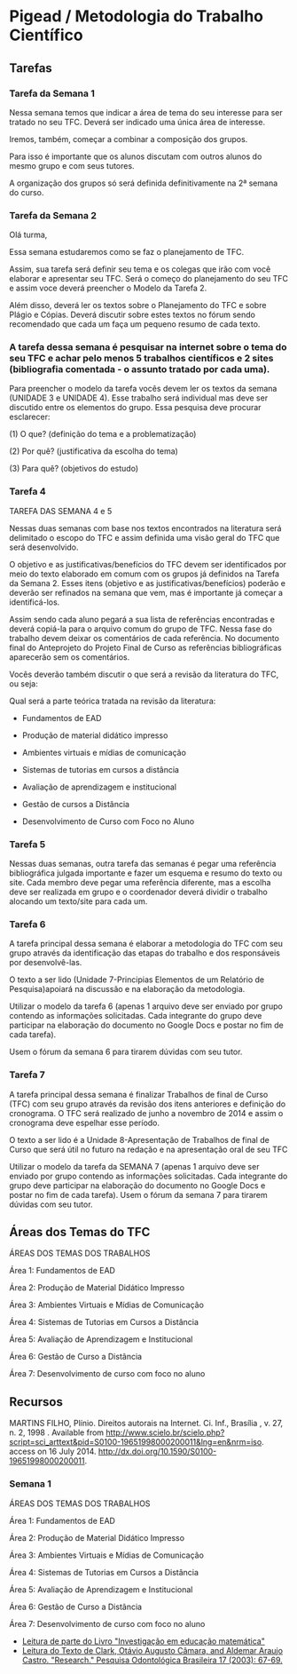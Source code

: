 
# Pigead / Metodologia do Trabalho Científico

## Tarefas

### Tarefa da Semana 1

Nessa semana temos que indicar a área de tema do seu interesse para ser tratado no seu TFC. Deverá ser indicado uma única área de interesse.

Iremos, também, começar a combinar a composição dos grupos.

Para isso é importante que os alunos discutam com outros alunos do mesmo grupo e com seus tutores.

A organização dos grupos só será definida definitivamente na 2ª semana do curso.

### Tarefa da Semana 2

Olá turma,

Essa semana estudaremos como se faz o planejamento de TFC.

Assim, sua tarefa será definir seu tema e os colegas que irão com você elaborar e apresentar seu TFC. Será o começo do planejamento do seu TFC e assim voce deverá preencher o Modelo da Tarefa 2.

Além disso, deverá ler os textos sobre o Planejamento do TFC e sobre Plágio e Cópias. Deverá discutir sobre estes textos no fórum sendo recomendado que cada um faça um pequeno resumo de cada texto.

### A tarefa dessa semana é pesquisar na internet sobre o tema do seu TFC e achar pelo menos 5 trabalhos científicos e 2 sites (bibliografia comentada - o assunto tratado por cada uma).
Para preencher o modelo da tarefa vocês devem ler os textos da semana (UNIDADE 3 e UNIDADE 4).
Esse trabalho será individual mas deve ser discutido entre os elementos do grupo.
Essa pesquisa deve procurar esclarecer:

(1) O que? (definição do tema e a problematização)

(2) Por quê? (justificativa da escolha do tema)

(3) Para quê? (objetivos do estudo)

### Tarefa 4

TAREFA DAS SEMANA 4 e 5

Nessas duas semanas com base nos textos encontrados na literatura será delimitado o escopo do TFC e assim definida uma visão geral do TFC que será desenvolvido.

O objetivo e as justificativas/benefícios do TFC devem ser identificados por meio do texto elaborado em comum com os grupos já definidos na Tarefa da Semana 2. Esses itens (objetivo e as justificativas/benefícios) poderão e deverão ser refinados na semana que vem, mas é importante já começar a identificá-los.

Assim sendo cada aluno pegará a sua lista de referências encontradas e deverá copiá-la para o arquivo comum do grupo de TFC. Nessa fase do trabalho devem deixar os comentários de cada referência. No documento final do Anteprojeto do Projeto Final de Curso as referências bibliográficas aparecerão sem os comentários.

Vocês deverão também discutir o que será a revisão da literatura do TFC, ou seja:

Qual será a parte teórica tratada na revisão da literatura:

- Fundamentos de EAD

- Produção de material didático impresso

- Ambientes virtuais e mídias de comunicação

- Sistemas de tutorias em cursos a distância

- Avaliação de aprendizagem e institucional

- Gestão de cursos a Distância

- Desenvolvimento de Curso com Foco no Aluno

### Tarefa 5

Nessas duas semanas, outra  tarefa das semanas é pegar uma referência bibliográfica julgada importante e fazer um esquema e resumo do texto ou site. Cada membro deve pegar uma referência diferente, mas a escolha deve ser realizada em grupo e o coordenador deverá dividir o trabalho alocando um texto/site para cada um.

### Tarefa 6

A tarefa principal dessa semana é elaborar a metodologia do TFC com seu grupo através da identificação das etapas do trabalho e dos responsáveis por desenvolvê-las.

O texto a ser lido (Unidade 7-Principias Elementos de um Relatório de Pesquisa)apoiará na discussão e na elaboração da metodologia.

Utilizar o modelo da tarefa 6 (apenas 1 arquivo deve ser enviado por grupo contendo as informações solicitadas. Cada integrante do grupo deve participar na elaboração do documento no Google Docs e postar no fim de cada tarefa).

Usem o fórum da semana 6 para tirarem dúvidas com seu tutor.

### Tarefa 7

A tarefa principal dessa semana é finalizar Trabalhos de final de Curso (TFC) com seu grupo através da revisão dos itens anteriores e definição do cronograma. O TFC será realizado de junho a novembro de 2014 e assim o cronograma deve espelhar esse período.

O texto a ser lido é a Unidade 8-Apresentação de Trabalhos de final de Curso que será útil no futuro na redação e na apresentação oral de seu TFC

Utilizar o modelo da tarefa da SEMANA 7 (apenas 1 arquivo deve ser enviado por grupo contendo as informações solicitadas. Cada integrante do grupo deve participar na elaboração do documento no Google Docs e postar no fim de cada tarefa).
Usem o fórum da semana 7 para tirarem dúvidas com seu tutor.

## Áreas dos Temas do TFC

ÁREAS DOS TEMAS DOS TRABALHOS

Área 1: Fundamentos de EAD

Área 2: Produção de Material Didático Impresso

Área 3: Ambientes Virtuais e Mídias de Comunicação

Área 4: Sistemas de Tutorias em Cursos a Distância

Área 5: Avaliação de Aprendizagem e Institucional

Área 6: Gestão de Curso a Distância

Área 7: Desenvolvimento de curso com foco no aluno



## Recursos






MARTINS FILHO, Plínio. Direitos autorais na Internet. Ci. Inf.,  Brasília ,  v. 27, n. 2,   1998 .   Available from <http://www.scielo.br/scielo.php?script=sci_arttext&pid=S0100-19651998000200011&lng=en&nrm=iso>. access on  16  July  2014.  http://dx.doi.org/10.1590/S0100-19651998000200011.


### Semana 1

ÁREAS DOS TEMAS DOS TRABALHOS

Área 1: Fundamentos de EAD

Área 2: Produção de Material Didático Impresso

Área 3: Ambientes Virtuais e Mídias de Comunicação

Área 4: Sistemas de Tutorias em Cursos a Distância

Área 5: Avaliação de Aprendizagem e Institucional

Área 6: Gestão de Curso a Distância

Área 7: Desenvolvimento de curso com foco no aluno

- [Leitura de parte do Livro "Investigação em educação matemática"](http://books.google.com.br/books?id=l89pPjS6OxQC&printsec=frontcover&dq=Investiga%C3%A7%C3%A3o+em+educa%C3%A7%C3%A3o+matem%C3%A1tica+percursos+te%C3%B3ricos+e+metodol%C3%B3gicos++Por+DARIO+FIORENTINI,SERGIO+LORENZA&redir_esc=y#v=twopage&q&f=true)
- [Leitura do Texto de Clark, Otávio Augusto Câmara, and Aldemar Araujo Castro. "Research." Pesquisa Odontológica Brasileira 17 (2003): 67-69.](http://www.scielo.br/scielo.php?pid=S1517-74912003000500011&script=sci_arttext&tlng=es)
